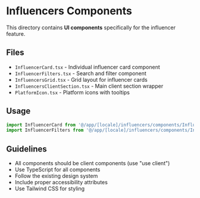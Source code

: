 # Influencers Components

This directory contains **UI components** specifically for the influencer feature.

## Files
- `InfluencerCard.tsx` - Individual influencer card component
- `InfluencerFilters.tsx` - Search and filter component
- `InfluencersGrid.tsx` - Grid layout for influencer cards
- `InfluencersClientSection.tsx` - Main client section wrapper
- `PlatformIcon.tsx` - Platform icons with tooltips

## Usage
```typescript
import InfluencerCard from '@/app/[locale]/influencers/components/InfluencerCard'
import InfluencerFilters from '@/app/[locale]/influencers/components/InfluencerFilters'
```

## Guidelines
- All components should be client components (use "use client")
- Use TypeScript for all components
- Follow the existing design system
- Include proper accessibility attributes
- Use Tailwind CSS for styling































